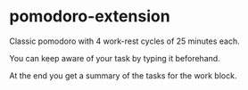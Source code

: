 # pomodoro-extension

Classic pomodoro with 4 work-rest cycles of 25 minutes each.

You can keep aware of your task by typing it beforehand.

At the end you get a summary of the tasks for the work block.
